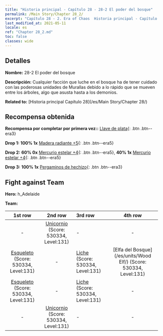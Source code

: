 ```yaml
---
title: "Historia principal - Capítulo 28 - 28-2 El poder del bosque"
permalink: /Main Story/Chapter 28_2/
excerpt: "Capítulo 28 - 2. Era of Chaos  Historia principal - Capítulo 28_2. 28-2 El poder del bosque"
last_modified_at: 2021-05-11
locale: es
ref: "Chapter 28_2.md"
toc: false
classes: wide
---
```


## Detalles

 **Nombre:** 28-2 El poder del bosque

 **Descripción:** Cualquier facción que luche en el bosque ha de tener cuidado con las poderosas unidades de Murallas debido a lo rápido que se mueven entre los árboles, algo que asusta hasta a los demonios.

 **Related to:** [Historia principal Capítulo 28](/es/Main Story/Chapter 28/)

## Recompensa obtenida

 **Recompensa por completar por primera vez::** [Llave de plata](/ItemsES/con_693/){: .btn .btn--era3}

 **Drop 1:** **100% 1x** [Madera radiante +5](/ItemsES/mat_97/){: .btn .btn--era5}

 **Drop 2:** **60% 0x** [Mercurio estelar +4](/ItemsES/mat_91/){: .btn .btn--era5}, **40% 1x** [Mercurio estelar +4](/ItemsES/mat_91/){: .btn .btn--era5}

 **Drop 3:** **100% 1x** [Pergaminos de hechizo](/ItemsES/con_694/){: .btn .btn--era3}


## Fight against Team
 **Hero:** h_Adelaide

 **Team:**


  | 1st row | 2nd row | 3rd row | 4th row |
  |:----:|:----:|:----|:----:|
  | - | [Unicornio](/es/units/Unicorn/) (Score: 530334, Level:131)  | - | - |
  | [Esqueleto](/es/units/Skeleton/) (Score: 530334, Level:131)  | - | [Liche](/es/units/Lich/) (Score: 530334, Level:131)  | [Elfa del Bosque](/es/units/Wood Elf/) (Score: 530334, Level:131)  |
  | [Esqueleto](/es/units/Skeleton/) (Score: 530334, Level:131)  | - | [Liche](/es/units/Lich/) (Score: 530334, Level:131)  | - |
  | - | [Unicornio](/es/units/Unicorn/) (Score: 530334, Level:131)  | - | - |


